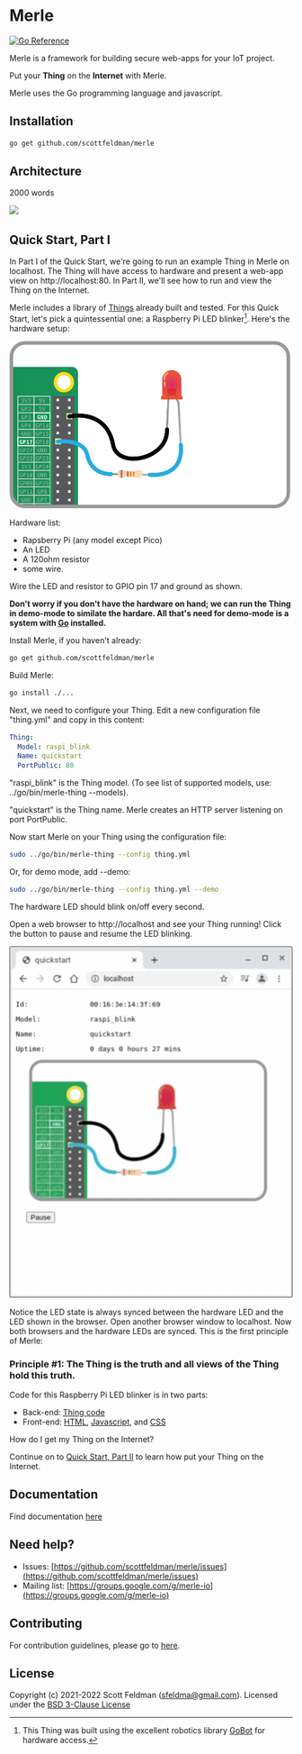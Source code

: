 # Merle

[![Go Reference](https://pkg.go.dev/badge/pkg.dev.go/github.com/scottfeldman/merle.svg)](https://pkg.go.dev/github.com/scottfeldman/merle)

Merle is a framework for building secure web-apps for your IoT project.

Put your **Thing** on the **Internet** with Merle.

Merle uses the Go programming language and javascript.

## Installation

```sh
go get github.com/scottfeldman/merle
```

## Architecture

2000 words

<img src="https://docs.google.com/drawings/d/e/2PACX-1vSkx75Ta5MePFXAM_O1C5voMNJ8aguUg8ahdgCNCw9MTpOkI3wgeFrcEUpYfoN0-_OFyQe37uAmVnRk/pub?w=1400&amp;h=580">

## Quick Start, Part I

In Part I of the Quick Start, we're going to run an example Thing in Merle on localhost.  The Thing will have access to hardware and present a web-app view on http://localhost:80.  In Part II, we'll see how to run and view the Thing on the Internet.

Merle includes a library of [Things](things/README.md) already built and tested.  For this Quick Start, let's pick a quintessential one: a Raspberry Pi LED blinker[^1].  Here's the hardware setup:

![raspi_blink](web/images/raspi_blink/led-gpio17-off-small.png)

Hardware list:
- Rapsberry Pi (any model except Pico)
- An LED
- A 120ohm resistor
- some wire.

Wire the LED and resistor to GPIO pin 17 and ground as shown.

**Don't worry if you don't have the hardware on hand; we can run the Thing in demo-mode to similate the hardare.  All that's need for demo-mode is a system with [Go](https://go.dev/) installed.**

Install Merle, if you haven't already:

```sh
go get github.com/scottfeldman/merle
```

Build Merle:

```sh
go install ./...
```

Next, we need to configure your Thing.  Edit a new configuration file "thing.yml" and copy in this content:

```yaml
Thing:
  Model: raspi_blink
  Name: quickstart
  PortPublic: 80
```

"raspi_blink" is the Thing model.  (To see list of supported models, use: ../go/bin/merle-thing --models).

"quickstart" is the Thing name.  Merle creates an HTTP server listening on port PortPublic.

Now start Merle on your Thing using the configuration file:

````sh
sudo ../go/bin/merle-thing --config thing.yml
````

Or, for demo mode, add --demo:


````sh
sudo ../go/bin/merle-thing --config thing.yml --demo
````

The hardware LED should blink on/off every second.

Open a web browser to http://localhost and see your Thing running!  Click the button to pause and resume the LED blinking.  

![raspi_blink](web/images/raspi_blink/led-gpio17-animation.gif?raw=true)

Notice the LED state is always synced between the hardware LED and the LED shown in the browser.  Open another browser window to localhost.  Now both browsers and the hardware LEDs are synced.  This is the first principle of Merle:

### Principle #1: The Thing is the truth and all views of the Thing hold this truth.

Code for this Raspberry Pi LED blinker is in two parts:
  - Back-end: [Thing code](things/raspi_blink/raspi_blink.go)
  - Front-end: [HTML](web/templates/raspi_blink.html), [Javascript](web/js/raspi_blink.js), and [CSS](web/css/raspi_blink.css)

How do I get my Thing on the Internet?

Continue on to [Quick Start, Part II](README-QS2.md) to learn how put your Thing on the Internet.

## Documentation

Find documentation [here](https://pkg.go.dev/github.com/scottfeldman/merle)

## Need help?
* Issues: [https://github.com/scottfeldman/merle/issues](https://github.com/scottfeldman/merle/issues)
* Mailing list: [https://groups.google.com/g/merle-io](https://groups.google.com/g/merle-io)

## Contributing
For contribution guidelines, please go to [here](https://github.com/scottfeldman/merle/blob/main/CONTRIBUTING.md).

## License
Copyright (c) 2021-2022 Scott Feldman (sfeldma@gmail.com).  Licensed under the [BSD 3-Clause License](https://github.com/scottfeldman/merle/blob/main/LICENSE)

[^1]: This Thing was built using the excellent robotics library [GoBot](https://gobot.io) for hardware access.
